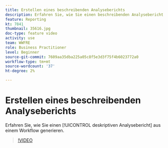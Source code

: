 ```yaml
---
title: Erstellen eines beschreibenden Analyseberichts
description: Erfahren Sie, wie Sie einen beschreibenden Analysebericht aus einem Workflow in Adobe Campaign V8 generieren.
feature: Reporting
kt: 7841
thumbnail: 35616.jpg
doc-type: feature video
activity: use
team: WWFRE
role: Business Practitioner
level: Beginner
source-git-commit: 7609aa35dba225a05c8f5e3d3f75f4b6023772a0
workflow-type: tm+mt
source-wordcount: '37'
ht-degree: 2%

---
```



# Erstellen eines beschreibenden Analyseberichts

Erfahren Sie, wie Sie einen [!UICONTROL deskriptiven Analysebericht] aus einem Workflow generieren.

>[!VIDEO](https://video.tv.adobe.com/v/35616?quality=12)
